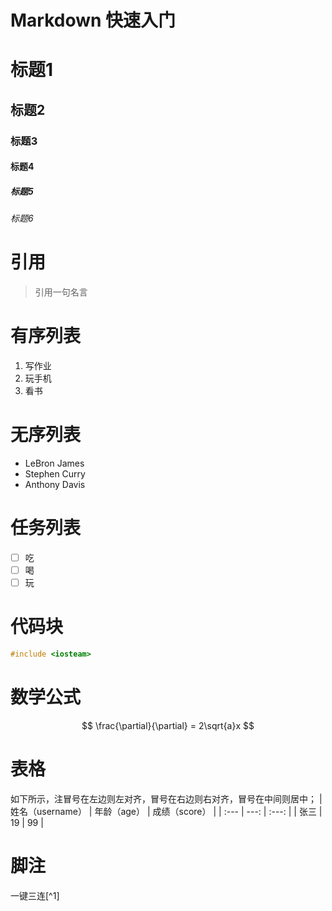 # Markdown 快速入门

# 标题1
## 标题2
### 标题3
#### 标题4
##### 标题5
###### 标题6

# 引用
> 引用一句名言

# 有序列表
1. 写作业
2. 玩手机
3. 看书

# 无序列表
- LeBron James
- Stephen Curry
- Anthony Davis

# 任务列表
- [ ] 吃
- [ ] 喝
- [ ] 玩

# 代码块
```cpp
#include <iosteam>
```

# 数学公式
$$
\frac{\partial}{\partial} = 2\sqrt{a}x
$$

# 表格
如下所示，注冒号在左边则左对齐，冒号在右边则右对齐，冒号在中间则居中；
| 姓名（username） | 年龄（age） | 成绩（score） |
| :--- | ---: | :---: |
| 张三 | 19 | 99 |

# 脚注
一键三连[^1]





